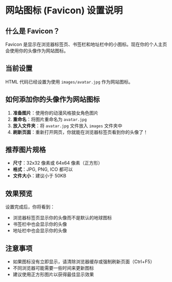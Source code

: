 # 网站图标 (Favicon) 设置说明

## 什么是 Favicon？

Favicon 是显示在浏览器标签页、书签栏和地址栏中的小图标。现在你的个人主页会使用你的头像作为网站图标。

## 当前设置

HTML 代码已经设置为使用 `images/avatar.jpg` 作为网站图标。

## 如何添加你的头像作为网站图标

1. **准备图片**：使用你的动漫风格狼女角色图片
2. **重命名**：将图片重命名为 `avatar.jpg`
3. **放入文件夹**：将 `avatar.jpg` 文件放入 `images` 文件夹中
4. **刷新页面**：重新打开网页，你就能在浏览器标签页看到你的头像了！

## 推荐图片规格

- **尺寸**：32x32 像素或 64x64 像素（正方形）
- **格式**：JPG, PNG, ICO 都可以
- **文件大小**：建议小于 50KB

## 效果预览

设置完成后，你将看到：
- 浏览器标签页显示你的头像而不是默认的地球图标
- 书签栏中也会显示你的头像
- 地址栏中也会显示你的头像

## 注意事项

- 如果图标没有立即显示，请清除浏览器缓存或强制刷新页面（Ctrl+F5）
- 不同浏览器可能需要一些时间来更新图标
- 建议使用正方形图片以获得最佳显示效果


